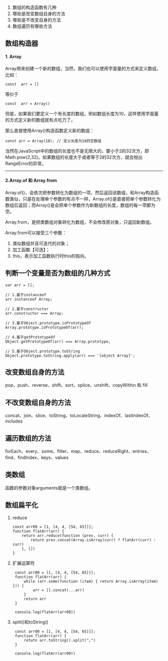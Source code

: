 <!--
 * @Author: yongyuan253015@gmail.com
 * @Date: 2021-09-15 10:13:42
 * @LastEditors: Please set LastEditors
 * @LastEditTime: 2021-09-16 11:26:31
 * @Description: 数组总汇
-->

1. 数组的构造函数有几种
2. 哪些是改变数组自身的方法
3. 哪些是不改变自身的方法
4. 数组遍历有哪些方法

##  数组构造器

#### 1. Array
Array用来创建一个新的数组，当然，我们也可以使用字面量的方式来定义数组，比如：

```
const  arr = []
```
等价于
```
const  arr = Array()
```

但是，如果我们要定义一个有长度的数组，例如数组长度为10，这样使用字面量的方式定义新的数组就有点吃力了。

那么直接使用Array()构造函数定义新的数组：
```
const arr = Array(10); // 定义长度为10的空数组
```

当然在JavaScript中的数组的长度也不是无限大的，要小于2的32次方，即Math.pow(2,32)。如果数组的长度大于或者等于2的32次方，就会抛出RangeError的异常。


***

#### 2.Array.of 和 Array.from

Array.of()，会依次把参数转化为数组的一项，然后返回该数组，和Array构造函数类似，只是在处理单个参数的有点不一样，Array.of()是直接把单个参数转化为数组后返回；而Array()是会把单个参数作为新数组的长度，数组的每一项都为空。

Array.from，是把类数组对象转化为数组，不会修改原对象，只返回新数组。

Array.from可以接受三个参数：

1. 类似数组并且可迭代的对象；
2. 加工函数【可选】；
3. this，表示加工函数执行时this的指向。

## 判断一个变量是否为数组的几种方式

```
var arr = [];

// 1.基于instanceof
arr instanceof Array;

// 2.基于constructor
arr.constructor === Array;

// 3.基于Object.prototype.isPrototypeOf
Array.prototype.isPrototypeOf(arr);

// 4.基于getPrototypeOf
Object.getPrototypeOf(arr) === Array.prototype;

// 5.基于Object.prototype.toString
Object.prototype.toString.apply(arr) === '[object Array]';

```
## 改变数组自身的方法
pop、push、reverse、shift、sort、splice、unshift、copyWithin 和 fill

## 不改变数组自身的方法
concat、join、slice、toString、toLocaleString、indexOf、lastIndexOf、includes

## 遍历数组的方法
forEach、every、some、filter、map、reduce、reduceRight、entries、find、findIndex、keys、values


## 类数组
函数的参数对象arguments就是一个类数组。

## 数组扁平化
1. reduce

    ```
    const arr00 = [1, [4, 4, [54, 65]]];
    function flatArr(arr) {
        return arr.reduce(function (prev, curr) {
            return prev.concat(Array.isArray(curr) ? flatArr(curr) : curr)
        }, [])
    }
    ```
    
2. 扩展运算符
   ```
    const arr00 = [1, [4, 4, [54, 65]]];
    function flatArr(arr) {
        while (arr.some(function (item) { return Array.isArray(item) })) {
            arr = [].concat(...arr)
        }
        return arr
    }

    console.log(flatArr(arr00))
   ```

3. split()和toString()
   ```
    const arr00 = [1, [4, 4, [54, 65]]];
    function flatArr(arr) {
        retutn arr.toString().split(",")
    }

    console.log(flatArr(arr00))
   ```
